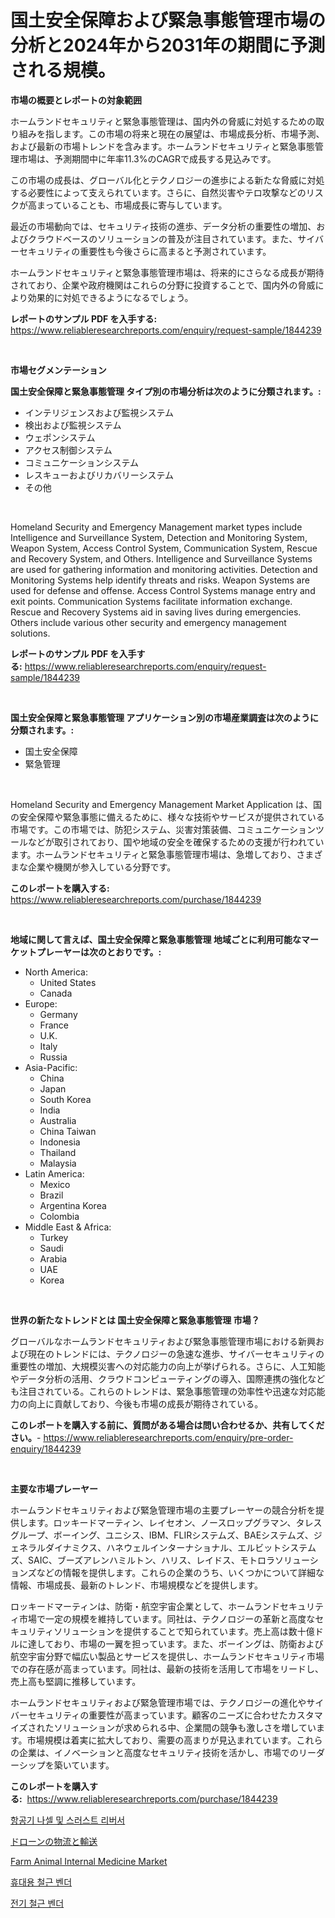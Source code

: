 <p><h1>国土安全保障および緊急事態管理市場の分析と2024年から2031年の期間に予測される規模。</h1></p><p><strong>市場の概要とレポートの対象範囲</strong></p>
<p><p>ホームランドセキュリティと緊急事態管理は、国内外の脅威に対処するための取り組みを指します。この市場の将来と現在の展望は、市場成長分析、市場予測、および最新の市場トレンドを含みます。ホームランドセキュリティと緊急事態管理市場は、予測期間中に年率11.3%のCAGRで成長する見込みです。</p><p>この市場の成長は、グローバル化とテクノロジーの進歩による新たな脅威に対処する必要性によって支えられています。さらに、自然災害やテロ攻撃などのリスクが高まっていることも、市場成長に寄与しています。</p><p>最近の市場動向では、セキュリティ技術の進歩、データ分析の重要性の増加、およびクラウドベースのソリューションの普及が注目されています。また、サイバーセキュリティの重要性も今後さらに高まると予測されています。</p><p>ホームランドセキュリティと緊急事態管理市場は、将来的にさらなる成長が期待されており、企業や政府機関はこれらの分野に投資することで、国内外の脅威により効果的に対処できるようになるでしょう。</p></p>
<p><strong>レポートのサンプル PDF を入手する:</strong> <a href="https://www.reliableresearchreports.com/enquiry/request-sample/1844239">https://www.reliableresearchreports.com/enquiry/request-sample/1844239</a></p>
<p>&nbsp;</p>
<p><strong>市場セグメンテーション</strong></p>
<p><strong>国土安全保障と緊急事態管理 タイプ別の市場分析は次のように分類されます。:</strong></p>
<p><ul><li>インテリジェンスおよび監視システム</li><li>検出および監視システム</li><li>ウェポンシステム</li><li>アクセス制御システム</li><li>コミュニケーションシステム</li><li>レスキューおよびリカバリーシステム</li><li>その他</li></ul></p>
<p>&nbsp;</p>
<p><p>Homeland Security and Emergency Management market types include Intelligence and Surveillance System, Detection and Monitoring System, Weapon System, Access Control System, Communication System, Rescue and Recovery System, and Others. Intelligence and Surveillance Systems are used for gathering information and monitoring activities. Detection and Monitoring Systems help identify threats and risks. Weapon Systems are used for defense and offense. Access Control Systems manage entry and exit points. Communication Systems facilitate information exchange. Rescue and Recovery Systems aid in saving lives during emergencies. Others include various other security and emergency management solutions.</p></p>
<p><strong>レポートのサンプル PDF を入手する:</strong>&nbsp;<a href="https://www.reliableresearchreports.com/enquiry/request-sample/1844239">https://www.reliableresearchreports.com/enquiry/request-sample/1844239</a></p>
<p>&nbsp;</p>
<p><strong> 国土安全保障と緊急事態管理 アプリケーション別の市場産業調査は次のように分類されます。:</strong></p>
<p><ul><li>国土安全保障</li><li>緊急管理</li></ul></p>
<p>&nbsp;</p>
<p><p>Homeland Security and Emergency Management Market Application は、国の安全保障や緊急事態に備えるために、様々な技術やサービスが提供されている市場です。この市場では、防犯システム、災害対策装備、コミュニケーションツールなどが取引されており、国や地域の安全を確保するための支援が行われています。ホームランドセキュリティと緊急事態管理市場は、急増しており、さまざまな企業や機関が参入している分野です。</p></p>
<p><strong>このレポートを購入する:</strong>&nbsp; <a href="https://www.reliableresearchreports.com/purchase/1844239">https://www.reliableresearchreports.com/purchase/1844239</a></p>
<p>&nbsp;</p>
<p><strong>地域に関して言えば、国土安全保障と緊急事態管理 地域ごとに利用可能なマーケットプレーヤーは次のとおりです。:</strong></p>
<p><ul>
    <li>
        North America:
        <ul>
            <li>United States</li>
            <li>Canada</li>
        </ul>
    </li>
    <li>
        Europe:
        <ul>
            <li>Germany</li>
            <li>France</li>
            <li>U.K.</li>
            <li>Italy</li>
            <li>Russia</li>
        </ul>
    </li>
    <li>
        Asia-Pacific:
        <ul>
            <li>China</li>
            <li>Japan</li>
            <li>South Korea</li>
            <li>India</li>
            <li>Australia</li>
            <li>China Taiwan</li>
            <li>Indonesia</li>
            <li>Thailand</li>
            <li>Malaysia</li>
        </ul>
    </li>
    <li>
        Latin America:
        <ul>
            <li>Mexico</li>
            <li>Brazil</li>
            <li>Argentina Korea</li>
            <li>Colombia</li>
        </ul>
    </li>
    <li>
        Middle East & Africa:
        <ul>
            <li>Turkey</li>
            <li>Saudi</li>
            <li>Arabia</li>
            <li>UAE</li>
            <li>Korea</li>
        </ul>
    </li>
    </ul></p>
<p>&nbsp;</p>
<p><strong>世界の新たなトレンドとは 国土安全保障と緊急事態管理 市場？</strong></p>
<p><p>グローバルなホームランドセキュリティおよび緊急事態管理市場における新興および現在のトレンドには、テクノロジーの急速な進歩、サイバーセキュリティの重要性の増加、大規模災害への対応能力の向上が挙げられる。さらに、人工知能やデータ分析の活用、クラウドコンピューティングの導入、国際連携の強化なども注目されている。これらのトレンドは、緊急事態管理の効率性や迅速な対応能力の向上に貢献しており、今後も市場の成長が期待されている。</p></p>
<p><strong>このレポートを購入する前に、質問がある場合は問い合わせるか、共有してください。</strong>- <a href="https://www.reliableresearchreports.com/enquiry/pre-order-enquiry/1844239">https://www.reliableresearchreports.com/enquiry/pre-order-enquiry/1844239</a></p>
<p>&nbsp;</p>
<p><strong>主要な市場プレーヤー</strong></p>
<p><p>ホームランドセキュリティおよび緊急管理市場の主要プレーヤーの競合分析を提供します。ロッキードマーティン、レイセオン、ノースロップグラマン、タレスグループ、ボーイング、ユニシス、IBM、FLIRシステムズ、BAEシステムズ、ジェネラルダイナミクス、ハネウェルインターナショナル、エルビットシステムズ、SAIC、ブーズアレンハミルトン、ハリス、レイドス、モトロラソリューションズなどの情報を提供します。これらの企業のうち、いくつかについて詳細な情報、市場成長、最新のトレンド、市場規模などを提供します。</p><p>ロッキードマーティンは、防衛・航空宇宙企業として、ホームランドセキュリティ市場で一定の規模を維持しています。同社は、テクノロジーの革新と高度なセキュリティソリューションを提供することで知られています。売上高は数十億ドルに達しており、市場の一翼を担っています。また、ボーイングは、防衛および航空宇宙分野で幅広い製品とサービスを提供し、ホームランドセキュリティ市場での存在感が高まっています。同社は、最新の技術を活用して市場をリードし、売上高も堅調に推移しています。</p><p>ホームランドセキュリティおよび緊急管理市場では、テクノロジーの進化やサイバーセキュリティの重要性が高まっています。顧客のニーズに合わせたカスタマイズされたソリューションが求められる中、企業間の競争も激しさを増しています。市場規模は着実に拡大しており、需要の高まりが見込まれています。これらの企業は、イノベーションと高度なセキュリティ技術を活かし、市場でのリーダーシップを築いています。</p></p>
<p><strong>このレポートを購入する:</strong>&nbsp;&nbsp;<a href="https://www.reliableresearchreports.com/purchase/1844239">https://www.reliableresearchreports.com/purchase/1844239</a></p>
<p><p><a href="https://github.com/oajzkywllm460/Market-Research-Report-List-1/blob/main/3786186185514.md">항공기 나셀 및 스러스트 리버서</a></p><p><a href="https://github.com/cbigkbh02719/Market-Research-Report-List-1/blob/main/3508802185520.md">ドローンの物流と輸送</a></p><p><a href="https://unruly-ladybug-44b.notion.site/Farm-Animal-Internal-Medicine-Market-Research-Report-Forecasted-for-Period-from-2024-2031-by-Mark-238227333ebb4f9e9dc326b890a3ba1c">Farm Animal Internal Medicine Market</a></p><p><a href="https://medium.com/@alphonsoramon0t5yrz6hwr89/%ED%9C%B4%EB%8C%80%EC%9A%A9-%EA%B0%95-%EB%B0%94%EC%9D%B4%EB%8D%94-%EC%8B%9C%EC%9E%A5-%EA%B2%BD%EC%9F%81-%EB%B6%84%EC%84%9D-%EC%8B%9C%EC%9E%A5-%EB%8F%99%ED%96%A5-%EB%B0%8F-2031%EB%85%84%EA%B9%8C%EC%A7%80%EC%9D%98-%EC%98%88%EC%B8%A1-f28e38beaba0">휴대용 철근 벤더</a></p><p><a href="https://medium.com/@alphonsoramon0t5yrz6hwr89/%EC%A0%84%EA%B8%B0-%EC%B2%A0%ED%8C%8C%EC%9D%B4%ED%94%84-%EB%B2%A4%EB%8D%94-%EC%8B%9C%EC%9E%A5-%EC%A2%85%EB%A5%98-%EC%9D%91%EC%9A%A9%EB%B6%84%EC%95%BC-%EB%B0%8F-%EC%A7%80%EB%A6%AC%EC%97%90-%EB%8C%80%ED%95%9C-%ED%8F%AC%EA%B4%84%EC%A0%81%EC%9D%B8-%ED%8F%89%EA%B0%80-ef39d75e34fd">전기 철근 벤더</a></p></p>